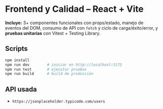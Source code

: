 # Frontend y Calidad – React + Vite

**Incluye:** 3+ componentes funcionales con props/estado, manejo de eventos del DOM, consumo de API con `fetch` y ciclo de carga/éxito/error, y **pruebas unitarias** con Vitest + Testing Library.

## Scripts
```bash
npm install
npm run dev        # iniciar en http://localhost:5173
npm run test       # ejecutar pruebas
npm run build      # build de producción
```

## API usada
- `https://jsonplaceholder.typicode.com/users`